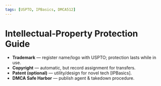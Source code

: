 ```yaml
---
tags: [USPTO, IPBasics, DMCA512]
---
```

# Intellectual‑Property Protection Guide

* **Trademark** — register name/logo with USPTO; protection lasts while in use.
* **Copyright** — automatic, but record assignment for transfers.
* **Patent (optional)** — utility/design for novel tech [IPBasics].
* **DMCA Safe Harbor** — publish agent & takedown procedure.